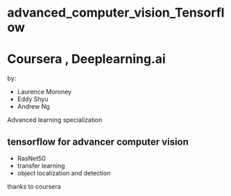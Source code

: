 # advanced_computer_vision_Tensorflow



# Coursera , Deeplearning.ai 
by: 
* Laurence Moroney
* Eddy Shyu
* Andrew Ng

Advanced learning specialization

## tensorflow for advancer computer vision 

* RasNet50
* transfer learning
* object localization and detection 


thanks to coursera
